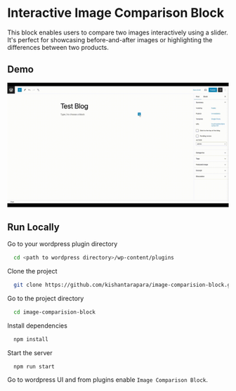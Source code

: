 
# Interactive Image Comparison Block

This block enables users to compare two images interactively using a slider. It's perfect for showcasing before-and-after images or highlighting the differences between two products.


## Demo

![App Demo](https://github.com/kishantarapara/image-comparision-block/blob/main/demo.gif)



## Run Locally

Go to your wordpress plugin directory

```bash
  cd <path to wordpress directory>/wp-content/plugins
```

Clone the project

```bash
  git clone https://github.com/kishantarapara/image-comparision-block.git
```

Go to the project directory

```bash
  cd image-comparision-block
```

Install dependencies

```bash
  npm install
```

Start the server

```bash
  npm run start
```

Go to wordpress UI and from plugins enable `Image Comparison Block`.
